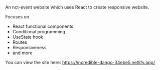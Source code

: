 An nct-event website which uses React to create responsive website.

Focuses on 
- React functional components
- Conditional programming
- UseState hook
- Routes
- Responsiveness
- and more


You can view the site here: https://incredible-dango-34ebe5.netlify.app/
